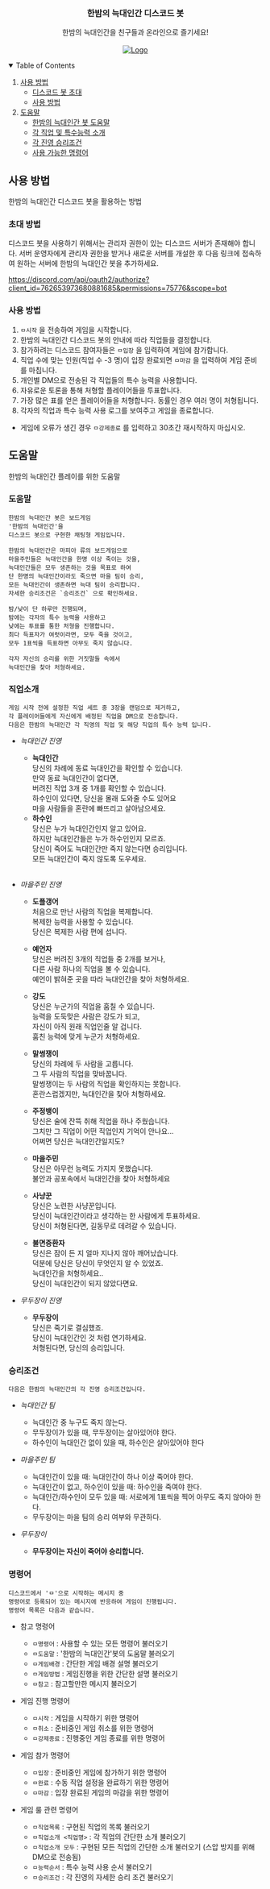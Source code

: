 <!-- PROJECT LOGO -->
<br />
<p align="center">
  

  <h3 align="center">한밤의 늑대인간 디스코드 봇</h3>

  <p align="center">
    한밤의 늑대인간을 친구들과 온라인으로 즐기세요!<br><br>
  <a href="https://github.com/splkm97/OneNightUltimateWerewolf">
    <img src="Images/help_werewolf.PNG" alt="Logo">
  </a>
  
  </p>
</p>



<!-- TABLE OF CONTENTS -->
<details open="open">
  <summary>Table of Contents</summary>
  <ol>
    <li>
      <a href="#사용-방법">사용 방법</a>
      <ul>
        <li><a href="#초대-방법">디스코드 봇 초대</a></li>
        <li><a href="#사용-방법">사용 방법</a></li>
      </ul>
    </li>
    <li>
      <a href="#도움말">도움말</a>
      <ul>
        <li><a href="#도움말">한밤의 늑대인간 봇 도움말</a></li>
        <li><a href="#직업소개">각 직업 및 특수능력 소개</a></li>          <li><a href="#승리조건">각 진영 승리조건</a></li>
        <li><a href="#명령어">사용 가능한 명령어</a></li>
      </ul>
    </li>
  </ol>
</details>

<!-- GETTING STARTED -->
## **사용 방법**

한밤의 늑대인간 디스코드 봇을 활용하는 방법

### **초대 방법**

디스코드 봇을 사용하기 위해서는 관리자 권한이 있는 디스코드 서버가 존재해야 합니다.
서버 운영자에게 관리자 권한을 받거나 새로운 서버를 개설한 후 다음 링크에 접속하여 원하는 서버에 한밤의 늑대인간 봇을 추가하세요.

https://discord.com/api/oauth2/authorize?client_id=762653973680881685&permissions=75776&scope=bot


### **사용 방법**

1. `ㅁ시작` 을 전송하여 게임을 시작합니다.
2. 한밤의 늑대인간 디스코드 봇의 안내에 따라 직업들을 결정합니다.
3. 참가하려는 디스코드 참여자들은 `ㅁ입장` 을 입력하여 게임에 참가합니다.
4. 직업 수에 맞는 인원(직업 수 -3 명)이 입장 완료되면 `ㅁ마감` 을 입력하여 게임 준비를 마칩니다.
5. 개인별 DM으로 전송된 각 직업들의 특수 능력을 사용합니다.
6. 자유로운 토론을 통해 처형할 플레이어들을 투표합니다.
7. 가장 많은 표를 얻은 플레이어들을 처형합니다. 동률인 경우 여러 명이 처형됩니다.
8. 각자의 직업과 특수 능력 사용 로그를 보여주고 게임을 종료합니다.

* 게임에 오류가 생긴 경우 `ㅁ강제종료` 를 입력하고 30초간 재시작하지 마십시오.

## **도움말**

한밤의 늑대인간 플레이를 위한 도움말

### **도움말**

```
한밤의 늑대인간 봇은 보드게임
'한밤의 늑대인간'을
디스코드 봇으로 구현한 채팅형 게임입니다.

한밤의 늑대인간은 마피아 류의 보드게임으로
마을주민들은 늑대인간을 한명 이상 죽이는 것을,
늑대인간들은 모두 생존하는 것을 목표로 하여
단 한명의 늑대인간이라도 죽으면 마을 팀이 승리,
모든 늑대인간이 생존하면 늑대 팀이 승리합니다.
자세한 승리조건은 `승리조건` 으로 확인하세요.

밤/낮이 단 하루만 진행되며,
밤에는 각자의 특수 능력을 사용하고
낮에는 투표를 통한 처형을 진행합니다.
최다 득표자가 여럿이라면, 모두 죽을 것이고,
모두 1표씩을 득표하면 아무도 죽지 않습니다.

각자 자신의 승리를 위한 거짓말들 속에서
늑대인간을 찾아 처형하세요.
```

### **직업소개**
```
게임 시작 전에 설정한 직업 세트 중 3장을 랜덤으로 제거하고,
각 플레이어들에게 자신에게 배정된 직업을 DM으로 전송합니다.
다음은 한밤의 늑대인간 각 직영의 직업 및 해당 직업의 특수 능력 입니다.
```

+ *늑대인간 진영*<br>
  * **늑대인간** <br>
당신의 차례에 동료 늑대인간을 확인할 수 있습니다.<br>
만약 동료 늑대인간이 없다면,<br>
버려진 직업 3개 중 1개를 확인할 수 있습니다.<br>
하수인이 있다면, 당신을 몰래 도와줄 수도 있어요<br>
마을 사람들을 혼란에 빠뜨리고 살아남으세요.<br>
  * **하수인**<br>
당신은 누가 늑대인간인지 알고 있어요.<br>
하지만 늑대인간들은 누가 하수인인지 모르죠.<br>
당신이 죽어도 늑대인간만 죽지 않는다면 승리입니다.<br>
모든 늑대인간이 죽지 않도록 도우세요.<br><br>

+ *마을주민 진영* <br>
  * **도플갱어**<br>
처음으로 만난 사람의 직업을 복제합니다.<br>
복제한 능력을 사용할 수 있습니다.<br>
당신은 복제한 사람 편에 섭니다.<br>
  *  **예언자**<br>
당신은 버려진 3개의 직업들 중 2개를 보거나,<br>
다른 사람 하나의 직업을 볼 수 있습니다.<br>
예언이 밝혀준 곳을 따라 늑대인간을 찾아 처형하세요.<br>
  * **강도** <br>
당신은 누군가의 직업을 훔칠 수 있습니다.<br>
능력을 도둑맞은 사람은 강도가 되고,<br>
자신이 아직 원래 직업인줄 알 겁니다.<br>
훔친 능력에 맞게 누군가 처형하세요.<br>

  * **말썽쟁이**<br>
당신의 차례에 두 사람을 고릅니다.<br>
그 두 사람의 직업을 맞바꿉니다.<br>
말썽쟁이는 두 사람의 직업을 확인하지는 못합니다.<br>
혼란스럽겠지만, 늑대인간을 찾아 처형하세요.<br>

  * **주정뱅이**<br>
당신은 술에 잔뜩 취해 직업을 하나 주웠습니다.<br>
그치만 그 직업이 어떤 직업인지 기억이 안나요...<br>
어쩌면 당신은 늑대인간일지도?<br>

  * **마을주민**<br>
당신은 아무런 능력도 가지지 못했습니다.<br>
불안과 공포속에서 늑대인간을 찾아 처형하세요<br>

  * **사냥꾼**<br>
당신은 노련한 사냥꾼입니다.<br>
당신이 늑대인간이라고 생각하는 한 사람에게 투표하세요.<br>
당신이 처형된다면, 길동무로 데려갈 수 있습니다.<br>

  * **불면증환자**<br>
당신은 잠이 든 지 얼마 지나지 않아 깨어났습니다.<br>
덕분에 당신은 당신이 무엇인지 알 수 있었죠.<br>
늑대인간을 처형하세요..<br>
당신이 늑대인간이 되지 않았다면요.<br>

+ *무두장이 진영*
  * **무두장이**<br>
당신은 죽기로 결심했죠.<br>
당신이 늑대인간인 것 처럼 연기하세요.<br>
처형된다면, 당신의 승리입니다.<br>


### **승리조건**

```
다음은 한밤의 늑대인간의 각 진영 승리조건입니다.
```

+ *늑대인간 팀*
  - 늑대인간 중 누구도 죽지 않는다.
  - 무두장이가 있을 때, 무두장이는 살아있어야 한다.
  - 하수인이 늑대인간 없이 있을 때, 하수인은 살아있어야 한다

+ *마을주민 팀*
  - 늑대인간이 있을 때:
   늑대인간이 하나 이상 죽어야 한다.
  - 늑대인간이 없고, 하수인이 있을 때:
   하수인을 죽여야 한다.
  - 늑대인간/하수인이 모두 있을 때:
   서로에게 1표씩을 찍어 아무도 죽지 않아야 한다.
  - 무두장이는 마을 팀의 승리 여부와 무관하다.

+ *무두장이*
  - **무두장이는 자신이 죽어야 승리합니다.**

### **명령어**

```
디스코드에서 'ㅁ'으로 시작하는 메시지 중
명령어로 등록되어 있는 메시지에 반응하여 게임이 진행됩니다.
명령어 목록은 다음과 같습니다.
```

+ 참고 명령어
  * `ㅁ명령어` : 사용할 수 있는 모든 명령어 불러오기
  * `ㅁ도움말` : '한밤의 늑대인간'봇의 도움말 불러오기
  * `ㅁ게임배경` : 간단한 게임 배경 설명 불러오기
  * `ㅁ게임방법` : 게임진행을 위한 간단한 설명 불러오기
  * `ㅁ참고` : 참고할만한 메시지 불러오기

+ 게임 진행 명령어
  * `ㅁ시작` : 게임을 시작하기 위한 명령어
  * `ㅁ취소` : 준비중인 게임 취소를 위한 명령어
  * `ㅁ강제종료` : 진행중인 게임 종료를 위한 명령어

+ 게임 참가 명령어
  * `ㅁ입장` : 준비중인 게임에 참가하기 위한 명령어
  * `ㅁ완료` : 수동 직업 설정을 완료하기 위한 명령어
  * `ㅁ마감` : 입장 완료된 게임의 마감을 위한 명령어
 
+ 게임 룰 관련 명령어
  * `ㅁ직업목록` : 구현된 직업의 목록 불러오기
  * `ㅁ직업소개 <직업명>` : 각 직업의 간단한 소개 불러오기
  * `ㅁ직업소개 모두` : 구현된 모든 직업의 간단한 소개 불러오기 (스압 방지를 위해 DM으로 전송됨)
  * `ㅁ능력순서` : 특수 능력 사용 순서 불러오기
  * `ㅁ승리조건` : 각 진영의 자세한 승리 조건 불러오기
